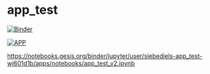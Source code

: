 # app_test

[![Binder](https://mybinder.org/badge_logo.svg)](https://mybinder.org/v2/gh/siebediels/app_test/master)

[![APP](https://mybinder.org/badge_logo.svg)](https://notebooks.gesis.org/binder/jupyter/user/siebediels-app_test-wj601d1b/apps/notebooks/app_test_v2.ipynb)

https://notebooks.gesis.org/binder/jupyter/user/siebediels-app_test-wj601d1b/apps/notebooks/app_test_v2.ipynb
